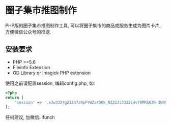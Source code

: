 # 圈子集市推图制作
PHP版的圈子集市推图制作工具, 可以将圈子集市的商品或服务生成为图片卡片, 方便微信公众号的推送.

## 安装要求

- PHP >=5.6
- Fileinfo Extension
- GD Library or Imagick PHP extension

使用之前请配置session, 编辑config.php, 如:
```php
<?php
return [
    'session' => '.eJw3324g213G7zNpFYWZa4DKk_N321Ji3322L4v70MRSK3N-3NNG020KAO45664hHERC2oRB48uqwITDdCqbinudi1bXlc2N7ulPWSV0v134ejD83442.CeVn3w7lv44Ubi0vmpYofURyTc-_Y'
];
```

任何建议, 加微信: ifunch
